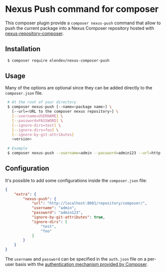 # Nexus Push command for composer
This composer plugin provide a `composer nexus-push` command that allow to push the current package into a Nexus 
Composer repository hosted with [nexus-repository-composer](https://github.com/sonatype-nexus-community/nexus-repository-composer).

## Installation
```bash
 $ composer require elendev/nexus-composer-push
 ```

## Usage
Many of the options are optional since they can be added directly to the `composer.json` file.
```bash
 # At the root of your directory
 $ composer nexus-push [--name=<package name>] \
   [--url=<URL to the composer nexus repository>] \
   [--username=USERNAME] \
   [--password=PASSWORD] \
   [--ignore-dirs=test] \
   [--ignore-dirs=foo] \
   [--ignore-by-git-attributes]
   <version>
   
 # Example
 $ composer nexus-push --username=admin --password=admin123 --url=http://localhost:8081/repository/composer --ignore-dirs=test --ignore-dirs=foo 0.0.1
 ```

## Configuration
It's possible to add some configurations inside the `composer.json` file:
```json
{
    "extra": {
        "nexus-push": {
            "url": "http://localhost:8081/repository/composer/",
            "username": "admin",
            "password": "admin123",
            "ignore-by-git-attributes": true,
            "ignore-dirs": [
                "test",
                "foo"
            ]
        }
    }
}
```

The `username` and `password` can be specified in the `auth.json` file on a per-user basis with the [authentication mechanism provided by Composer](https://getcomposer.org/doc/articles/http-basic-authentication.md).
